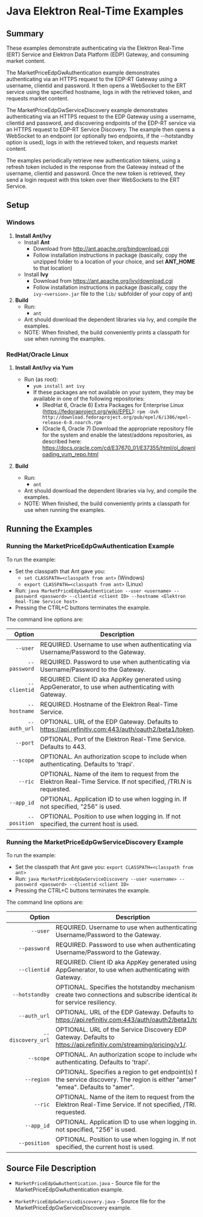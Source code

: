 # Java Elektron Real-Time Examples
## Summary

These examples demonstrate authenticating via the Elektron Real-Time (ERT)
Service and Elektron Data Platform (EDP) Gateway, and consuming market content.

The MarketPriceEdpGwAuthentication example demonstrates authenticating via an
HTTPS request to the EDP-RT Gateway using a username, clientid and password. It then
opens a WebSocket to the ERT service using the specified hostname, logs in with
the retrieved token, and requests market content.

The MarketPriceEdpGwServiceDiscovery example demonstrates authenticating via an
HTTPS request to the EDP Gateway using a username, clientid and password, and discovering
endpoints of the EDP-RT service via an HTTPS request to EDP-RT Service
Discovery.  The example then opens a WebSocket to an endpoint (or optionally
two endpoints, if the --hotstandby option is used), logs in with the retrieved
token, and requests market content.

The examples periodically retrieve new authentication tokens, using a refresh
token included in the response from the Gateway instead of the username, clientid and
password. Once the new token is retrieved, they send a login request with this
token over their WebSockets to the ERT Service.

## Setup
### Windows
1. __Install Ant/Ivy__
    - Install __Ant__
      - Download from <http://ant.apache.org/bindownload.cgi>
      - Follow installation instructions in package (basically, copy the unzipped folder to a location of your choice, and set __ANT\_HOME__ to that location)
    - Install __Ivy__
      - Download from <https://ant.apache.org/ivy/download.cgi>
      - Follow installation instructions in package (basically, copy the `ivy-<version>.jar` file to the `lib/` subfolder of your copy of ant)
2. __Build__
    - Run:
	    -  `ant`
	- Ant should download the dependent libraries via Ivy, and compile the examples.
    - NOTE: When finished, the build conveniently prints a classpath for use when running the
      examples.

### RedHat/Oracle Linux
1. __Install Ant/Ivy via Yum__
    - Run (as root):
	    - `yum install ant ivy`
        - If these packages are not available on your system, they may be available in one of the following repositories:
          - (RedHat 6, Oracle 6) Extra Packages for Enterprise Linux (<https://fedoraproject.org/wiki/EPEL>):
            `rpm -Uvh http://download.fedoraproject.org/pub/epel/6/i386/epel-release-6-8.noarch.rpm`
		  - (Oracle 6, Oracle 7) Download the appropriate repository file for the system and enable the latest/addons repositories, as described here: <https://docs.oracle.com/cd/E37670_01/E37355/html/ol_downloading_yum_repo.html>

2. __Build__
    - Run:
	    -  `ant`
    - Ant should download the dependent libraries via Ivy, and compile the examples.
    - NOTE: When finished, the build conveniently prints a classpath for use when running the
      examples.

## Running the Examples

### Running the MarketPriceEdpGwAuthentication Example

To run the example:
  - Set the classpath that Ant gave you:
	- `set CLASSPATH=<classpath from ant>` (Windows)
    - `export CLASSPATH=<classpath from ant>` (Linux)
  - Run: `java MarketPriceEdpGwAuthentication --user <username> --password <password> --clientid <client ID> --hostname <Elektron Real-Time Service host>`
  - Pressing the CTRL+C buttons terminates the example.

The command line options are:

Option            |Description|
-----------------:|-----------|
`--user`          | REQUIRED. Username to use when authenticating via Username/Password to the Gateway.
`--password`      | REQUIRED. Password to use when authenticating via Username/Password to the Gateway.
`--clientid`      | REQUIRED. Client ID aka AppKey generated using AppGenerator, to use when authenticating with Gateway.
`--hostname`      | REQUIRED. Hostname of the Elektron Real-Time Service.
`--auth_url`      | OPTIONAL. URL of the EDP Gateway. Defaults to https://api.refinitiv.com:443/auth/oauth2/beta1/token.
`--port`          | OPTIONAL. Port of the Elektron Real-Time Service. Defaults to 443.
`--scope`         | OPTIONAL. An authorization scope to include when authenticating. Defaults to 'trapi'.
`--ric`           | OPTIONAL. Name of the item to request from the Elektron Real-Time Service. If not specified, /TRI.N is requested.
`--app_id`        | OPTIONAL. Application ID to use when logging in. If not specified, "256" is used.
`--position`      | OPTIONAL. Position to use when logging in. If not specified, the current host is used.

### Running the MarketPriceEdpGwServiceDiscovery Example

To run the example:
  - Set the classpath that Ant gave you: `export CLASSPATH=<classpath from ant>`
  - Run: `java MarketPriceEdpGwServiceDiscovery --user <username> --password <password> --clientid <client ID>`
  - Pressing the CTRL+C buttons terminates the example.

The command line options are:

Option            |Description|
-----------------:|-----------|
`--user`          | REQUIRED. Username to use when authenticating via Username/Password to the Gateway.
`--password`      | REQUIRED. Password to use when authenticating via Username/Password to the Gateway.
`--clientid`      | REQUIRED. Client ID aka AppKey generated using AppGenerator, to use when authenticating with Gateway.
`--hotstandby`    | OPTIONAL. Specifies the hotstandby mechanism to create two connections and subscribe identical items for service resiliency.
`--auth_url`      | OPTIONAL. URL of the EDP Gateway. Defaults to https://api.refinitiv.com:443/auth/oauth2/beta1/token.
`--discovery_url` | OPTIONAL. URL of the Service Discovery EDP Gateway. Defaults to https://api.refinitiv.com/streaming/pricing/v1/.
`--scope`         | OPTIONAL. An authorization scope to include when authenticating. Defaults to 'trapi'.
`--region`        | OPTIONAL. Specifies a region to get endpoint(s) from the service discovery. The region is either "amer" or "emea". Defaults to "amer".
`--ric`           | OPTIONAL. Name of the item to request from the Elektron Real-Time Service. If not specified, /TRI.N is requested.
`--app_id`        | OPTIONAL. Application ID to use when logging in. If not specified, "256" is used.
`--position`      | OPTIONAL. Position to use when logging in. If not specified, the current host is used.

## Source File Description

* `MarketPriceEdpGwAuthentication.java` - Source file for the MarketPriceEdpGwAuthentication example.

* `MarketPriceEdpGwServiceDiscovery.java` - Source file for the MarketPriceEdpGwServiceDiscovery example.
